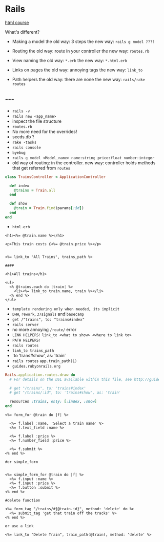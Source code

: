 # Rails

[html course](https://learn.shayhowe.com/html-css/)

What's different?

- Making a model
the old way: 3 steps
the new way: `rails g model ????`

- Routing
the old way: route in your controller
the new way: `routes.rb`

- View naming
the old way: `*.erb`
the new way: `*.html.erb`

- Links on pages
the old way: annoying <a> tags
the new way: `link_to`

- Path helpers
the old way: there are none
the new way: `rails/rake routes`


## ---

- `rails -v`
- `rails new <app_name>`
- inspect the file structure
- `routes.rb`
- No more need for the overrides!
- seeds.db ?
- `rake -tasks`
- `rails console`
- `byebug`
- `rails g model <Model_name> name:string price:float number:integer`
- old way of routing: in the controller. new way: controller holds methods that get referred from `routes`
```ruby
class TrainsController < ApplicationController

  def index
    @trains = Train.all
  end

  def show
    @train = Train.find(params[:id])
  end
end
```

- `html.erb`

```erb
<h1><%= @train.name %></h1>

<p>This train costs £<%= @train.price %></p>


<%= link_to "All Trains", trains_path %>

####

<h1>All trains</h1>

<ul>
  <% @trains.each do |train| %>
    <li><%= link_to train.name, train %></li>
  <% end %>
</ul>
```
- `template rendering only when needed, its implicit`
- `DHH`, `rework`, `37signals` and `basecamp`
- `get /"trains", to: "trains#index"`
- `rails server`
- no more annoying `/route/` error
- `LINK HELPERS!` `link_to <what to show> <where to link to>`
- `PATH HELPERS!`
- `rails routes`
- `link_to trains_path`
- `to 'trans#show', as: 'train'
- `rails routes` `app.train_path(1)`
- `guides.rubyonrails.org`
```ruby
Rails.application.routes.draw do
  # For details on the DSL available within this file, see http://guides.rubyonrails.org/routing.html

  # get "/trains", to: 'trains#index'
  # get "/trains/:id", to: 'trains#show', as: 'train'

  resources :trains, only: [:index, :show]
end
```

```erb
<%= form_for @train do |f| %>

  <%= f.label :name, 'Select a train name' %>
  <%= f.text_field :name %>

  <%= f.label :price %>
  <%= f.number_field :price %>

  <%= f.submit %>
<% end %>

#or simple_form


<%= simple_form_for @train do |f| %>
  <%= f.input :name %>
  <%= f.input :price %>
  <%= f.button :submit %>
<% end %>
```

```erb
#delete function

<%= form_tag "/trains/#{@train.id}", method: 'delete' do %>
  <%= submit_tag 'get that train off the tracks' %>
<% end %>

or use a link

<%= link_to "Delete Train", train_path(@train), method: 'delete' %>
```



